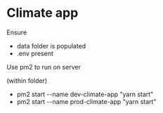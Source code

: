 # Climate app

Ensure
- data folder is populated
- .env present

Use pm2 to run on server

(within folder)

 - pm2 start --name dev-climate-app "yarn start"
 - pm2 start --name prod-climate-app "yarn start"
